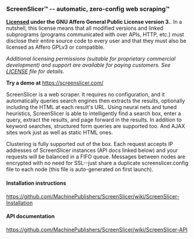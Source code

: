 ### ScreenSlicer&#8482; -- automatic, zero-config web scraping&#8482;

**[Licensed](https://raw.githubusercontent.com/MachinePublishers/ScreenSlicer/master/LICENSE) under the GNU Affero General Public License version 3.**. In a nutshell, this license means that all modified versions and linked subprograms (programs communicated with over APIs, HTTP, etc.) must disclose their entire source code to every user and that they must also be licensed as Affero GPLv3 or compatible.

*Additional licensing permissions (suitable for proprietary commercial development) and support are available for paying customers. See [LICENSE](https://raw.githubusercontent.com/MachinePublishers/ScreenSlicer/master/LICENSE) file for details.*

**Try a demo at** https://screenslicer.com/

ScreenSlicer is a web scraper. It requires no configuration, and it automatically queries search engines then extracts the results, optionally including the HTML at each result's URL. Using neural nets and tuned heuristics, ScreenSlicer is able to intelligently find a search box, enter a query, extract the results, and page forward in the results. In addition to keyword searches, structured form queries are supported too. And AJAX sites work just as well as static HTML ones.

Clustering is fully supported out of the box. Each request accepts IP addresses of ScreenSlicer instances (API docs linked below) and your requests will be balanced in a FIFO queue. Messages between nodes are encrypted with no need for SSL--just share a duplicate screenslicer.config file to each node (this file is auto-generated on first launch).

#### Installation instructions
https://github.com/MachinePublishers/ScreenSlicer/wiki/ScreenSlicer-Installation

#### API documentation
https://github.com/MachinePublishers/ScreenSlicer/wiki/ScreenSlicer-API
